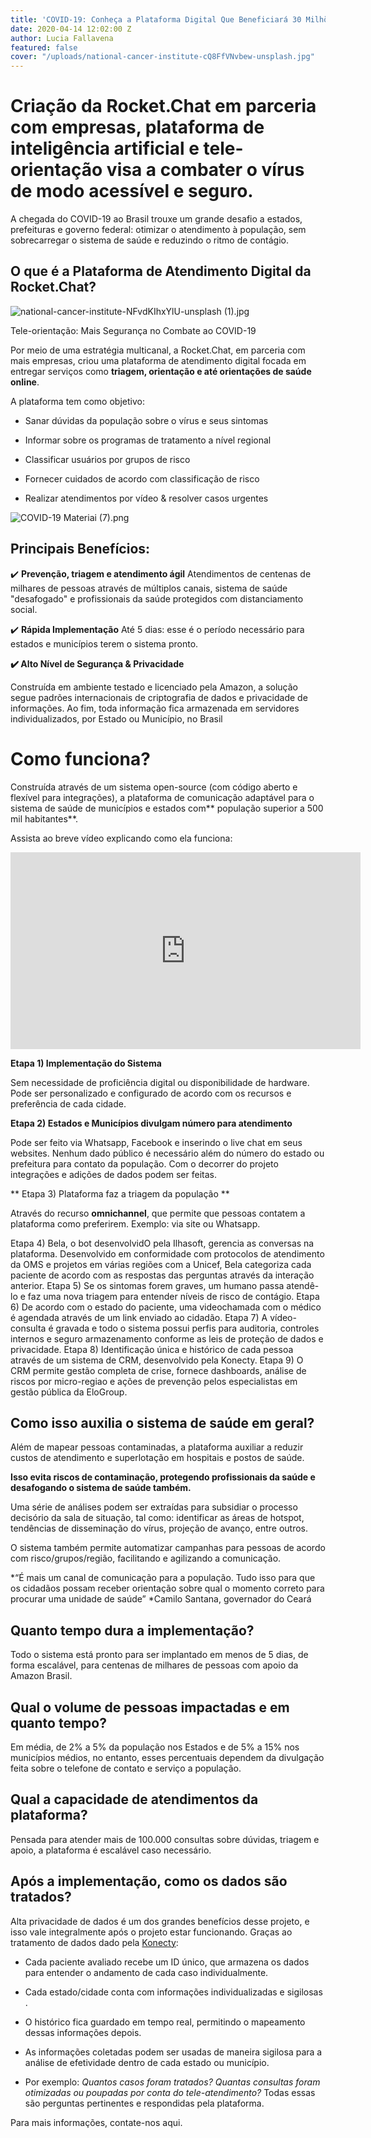 ```yaml
---
title: 'COVID-19: Conheça a Plataforma Digital Que Beneficiará 30 Milhões de Brasileiros'
date: 2020-04-14 12:02:00 Z
author: Lucia Fallavena
featured: false
cover: "/uploads/national-cancer-institute-cQ8FfVNvbew-unsplash.jpg"
---
```


# Criação da Rocket.Chat em parceria com empresas, plataforma de inteligência artificial e tele-orientação visa a combater o vírus de modo acessível e seguro.

A chegada do COVID-19 ao Brasil trouxe um  grande desafio a estados, prefeituras e governo federal: otimizar o atendimento à população, sem sobrecarregar o sistema de saúde e reduzindo o ritmo de contágio.

## O que é a Plataforma de Atendimento Digital da Rocket.Chat?

![national-cancer-institute-NFvdKIhxYlU-unsplash (1).jpg](/uploads/national-cancer-institute-NFvdKIhxYlU-unsplash%20(1).jpg)

Tele-orientação: Mais Segurança no Combate ao COVID-19

Por meio de uma estratégia multicanal, a Rocket.Chat, em parceria com mais empresas, criou uma plataforma de atendimento digital focada em entregar serviços como **triagem, orientação e até orientações de saúde online**.

A plataforma tem como objetivo:

* Sanar dúvidas da população sobre o vírus e seus sintomas

* Informar sobre os programas de tratamento a nível regional

* Classificar usuários por grupos de risco

* Fornecer cuidados de acordo com classificação de risco

* Realizar atendimentos por vídeo & resolver casos urgentes

![COVID-19 Materiai (7).png](/uploads/COVID-19%20Materiai%20(7).png)

## Principais Benefícios:

✔️ **Prevenção, triagem e atendimento ágil**
Atendimentos de centenas de milhares de pessoas através de múltiplos canais, sistema de saúde "desafogado" e profissionais da saúde protegidos com distanciamento social.

✔️ **Rápida Implementação**
Até 5 dias: esse é o período necessário para estados e municípios terem o sistema pronto.

**✔️ Alto Nível de Segurança & Privacidade**

Construída em ambiente testado e licenciado pela Amazon, a solução segue padrões internacionais de criptografia de dados e privacidade de informações. Ao fim, toda informação fica armazenada em servidores individualizados, por Estado ou Município, no Brasil

# Como funciona?

Construída através de um sistema open-source (com código aberto e flexível para integrações), a plataforma de comunicação adaptável para o sistema de saúde de municípios e estados com** população superior a 500 mil habitantes**.

Assista ao breve vídeo explicando como ela funciona:

<iframe width="560" height="315" src="https://www.youtube.com/embed/uhAw_CS3bOY" frameborder="0" allow="accelerometer; autoplay; encrypted-media; gyroscope; picture-in-picture" allowfullscreen></iframe>

**Etapa 1) Implementação do Sistema**

Sem necessidade de proficiência digital ou disponibilidade de hardware. Pode ser personalizado e configurado de acordo com os recursos e preferência de cada cidade.

**Etapa 2) Estados e Municípios divulgam número para atendimento** 

Pode ser feito via Whatsapp, Facebook e inserindo o live chat em seus websites. Nenhum dado público é necessário além do número do estado ou prefeitura para contato da população. Com o decorrer do projeto integrações e adições de dados podem ser feitas.

**
Etapa 3) Plataforma faz a triagem da população **

Através do recurso **omnichannel**, que permite que pessoas contatem a plataforma como preferirem. Exemplo: via site ou Whatsapp.


Etapa 4) Bela, o bot desenvolvidO pela Ilhasoft, gerencia as conversas na plataforma. Desenvolvido em conformidade com protocolos de atendimento da OMS e projetos em várias regiões com a Unicef, Bela categoriza cada paciente de acordo com as respostas das perguntas através da interação anterior.
Etapa 5) Se os sintomas forem graves, um humano passa atendê-lo e faz uma nova triagem para entender níveis de risco de contágio.
Etapa 6) De acordo com o estado do paciente, uma videochamada com o médico é agendada através de um link enviado ao cidadão.
Etapa 7) A vídeo-consulta é gravada e todo o sistema possui perfis para auditoria, controles internos e seguro armazenamento conforme as leis de proteção de dados e privacidade.
Etapa 8) Identificação única e histórico de cada pessoa através de um sistema de CRM, desenvolvido pela Konecty.
Etapa 9) O CRM permite gestão completa de crise, fornece dashboards, análise de riscos por micro-regiao e ações de prevenção pelos especialistas em gestão pública da EloGroup.

## Como isso auxilia o sistema de saúde em geral?

Além de mapear pessoas contaminadas, a plataforma auxiliar a reduzir custos de atendimento e superlotação em hospitais e postos de saúde.

**Isso evita riscos de contaminação, protegendo profissionais da saúde e desafogando o sistema de saúde também.**

Uma série de análises podem ser extraídas para subsidiar o processo decisório da sala de situação, tal como: identificar as áreas de hotspot, tendências de disseminação do vírus, projeção de avanço, entre outros.

O sistema também permite  automatizar campanhas para pessoas de acordo com risco/grupos/região, facilitando e agilizando a comunicação.

\*“É mais um canal de comunicação para a população. Tudo isso para que os cidadãos possam receber orientação sobre qual o momento correto para procurar uma unidade de saúde” \*Camilo Santana, governador do Ceará

## Quanto tempo dura a implementação?

Todo o sistema está pronto para ser implantado em menos de 5 dias, de forma escalável, para centenas de milhares de pessoas com apoio da Amazon Brasil.

## Qual o volume de pessoas impactadas e em quanto tempo?

Em média, de 2% a 5% da população nos Estados e de 5% a 15% nos municípios médios, no entanto, esses percentuais dependem da divulgação feita sobre o telefone de contato e serviço a população.

## Qual a capacidade de atendimentos da plataforma?

Pensada para atender mais de 100.000 consultas sobre dúvidas, triagem e apoio, a plataforma é escalável caso necessário.

## Após a implementação, como os dados são tratados?

Alta privacidade de dados é um dos grandes benefícios desse projeto, e isso vale integralmente após o projeto estar funcionando. Graças ao tratamento de dados dado pela [Konecty](https://konecty.com/):

* Cada paciente avaliado recebe um ID único, que armazena os dados para entender o andamento de cada caso individualmente.

* Cada estado/cidade conta com informações individualizadas e sigilosas .

* O histórico fica guardado em tempo real, permitindo o mapeamento dessas informações depois.

* As informações coletadas podem ser usadas de maneira sigilosa para a análise de efetividade dentro de cada estado ou município.

* Por exemplo: *Quantos casos foram tratados? Quantas consultas foram otimizadas ou poupadas por conta do tele-atendimento?* Todas essas são perguntas pertinentes e respondidas pela plataforma.

Para mais informações, contate-nos aqui.